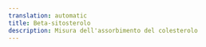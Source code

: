 ```yaml
---
translation: automatic
title: Beta-sitosterolo
description: Misura dell'assorbimento del colesterolo
---
```

